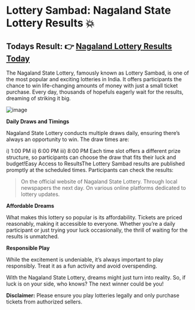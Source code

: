 # Lottery Sambad: Nagaland State Lottery Results 💥

## Todays Result: 👉 [Nagaland Lottery Results Today](https://hintbay.com/lottery-sambad-today/)

The Nagaland State Lottery, famously known as Lottery Sambad, is one of the most popular and exciting lotteries in India. It offers participants the chance to win life-changing amounts of money with just a small ticket purchase. Every day, thousands of hopefuls eagerly wait for the results, dreaming of striking it big.

![image](https://github.com/user-attachments/assets/6d4f72a0-2038-499d-b0c8-48d36680b230)


**Daily Draws and Timings**

Nagaland State Lottery conducts multiple draws daily, ensuring there’s always an opportunity to win. The draw times are:

i) 1:00 PM
ii) 6:00 PM
iii) 8:00 PM
Each time slot offers a different prize structure, so participants can choose the draw that fits their luck and budget!Easy Access to ResultsThe Lottery Sambad results are published promptly at the scheduled times. Participants can check the results:
> On the official website of Nagaland State Lottery.
> Through local newspapers the next day.
> On various online platforms dedicated to lottery updates.

**Affordable Dreams**

What makes this lottery so popular is its affordability. Tickets are priced reasonably, making it accessible to everyone. Whether you’re a daily participant or just trying your luck occasionally, the thrill of waiting for the results is unmatched.

**Responsible Play**

While the excitement is undeniable, it’s always important to play responsibly. Treat it as a fun activity and avoid overspending.

With the Nagaland State Lottery, dreams might just turn into reality. So, if luck is on your side, who knows? The next winner could be you!

**Disclaimer:** Please ensure you play lotteries legally and only purchase tickets from authorized sellers.
